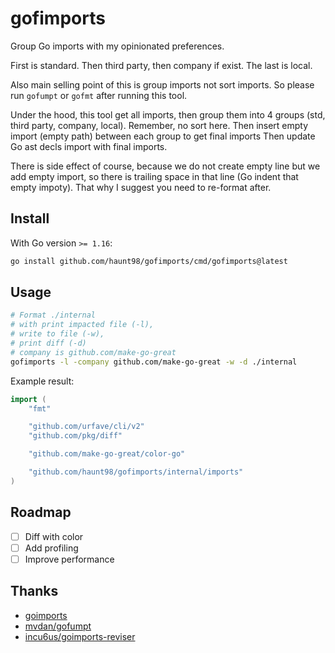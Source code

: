 # gofimports

Group Go imports with my opinionated preferences.

First is standard.
Then third party, then company if exist.
The last is local.

Also main selling point of this is group imports not sort imports.
So please run `gofumpt` or `gofmt` after running this tool.

Under the hood, this tool get all imports, then group them into 4 groups (std, third party, company, local).
Remember, no sort here.
Then insert empty import (empty path) between each group to get final imports
Then update Go ast decls import with final imports.

There is side effect of course, because we do not create empty line but we add empty import, so there is trailing space in that line (Go indent that empty impoty).
That why I suggest you need to re-format after.

## Install

With Go version `>= 1.16`:

```sh
go install github.com/haunt98/gofimports/cmd/gofimports@latest
```

## Usage

```sh
# Format ./internal
# with print impacted file (-l),
# write to file (-w),
# print diff (-d)
# company is github.com/make-go-great
gofimports -l -company github.com/make-go-great -w -d ./internal
```

Example result:

```go
import (
	"fmt"

	"github.com/urfave/cli/v2"
	"github.com/pkg/diff"

	"github.com/make-go-great/color-go"

	"github.com/haunt98/gofimports/internal/imports"
)
```

## Roadmap

- [ ] Diff with color
- [ ] Add profiling
- [ ] Improve performance

## Thanks

- [goimports](https://pkg.go.dev/golang.org/x/tools/cmd/goimports)
- [mvdan/gofumpt](https://github.com/mvdan/gofumpt)
- [incu6us/goimports-reviser](https://github.com/incu6us/goimports-reviser)
